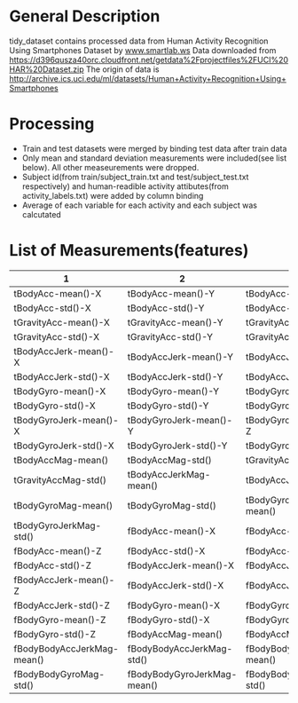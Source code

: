 # General Description
tidy_dataset contains processed data from Human Activity Recognition Using Smartphones Dataset by www.smartlab.ws
Data downloaded from https://d396qusza40orc.cloudfront.net/getdata%2Fprojectfiles%2FUCI%20HAR%20Dataset.zip
The origin of data is http://archive.ics.uci.edu/ml/datasets/Human+Activity+Recognition+Using+Smartphones

# Processing
* Train and test datasets were merged by binding test data after train data
* Only mean and standard deviation measurements were included(see list below). All other measeurements were dropped.
* Subject id(from train/subject_train.txt and test/subject_test.txt respectively) and 
  human-readible activity attibutes(from activity_labels.txt) were added by column binding
* Average of each variable for each activity and each subject was calcutated

# List of Measurements(features)

1|2     |3
---|---      |--
tBodyAcc-mean()-X        |tBodyAcc-mean()-Y        |tBodyAcc-mean()-Z          
tBodyAcc-std()-X         |tBodyAcc-std()-Y         |tBodyAcc-std()-Z           
tGravityAcc-mean()-X     |tGravityAcc-mean()-Y     |tGravityAcc-mean()-Z       
tGravityAcc-std()-X      |tGravityAcc-std()-Y      |tGravityAcc-std()-Z        
tBodyAccJerk-mean()-X    |tBodyAccJerk-mean()-Y    |tBodyAccJerk-mean()-Z      
tBodyAccJerk-std()-X     |tBodyAccJerk-std()-Y     |tBodyAccJerk-std()-Z       
tBodyGyro-mean()-X       |tBodyGyro-mean()-Y       |tBodyGyro-mean()-Z         
tBodyGyro-std()-X        |tBodyGyro-std()-Y        |tBodyGyro-std()-Z          
tBodyGyroJerk-mean()-X   |tBodyGyroJerk-mean()-Y   |tBodyGyroJerk-mean()-Z     
tBodyGyroJerk-std()-X    |tBodyGyroJerk-std()-Y    |tBodyGyroJerk-std()-Z      
tBodyAccMag-mean()       |tBodyAccMag-std()        |tGravityAccMag-mean()      
tGravityAccMag-std()     |tBodyAccJerkMag-mean()   |tBodyAccJerkMag-std()      
tBodyGyroMag-mean()      |tBodyGyroMag-std()       |tBodyGyroJerkMag-mean()    
tBodyGyroJerkMag-std()   |fBodyAcc-mean()-X        |fBodyAcc-mean()-Y          
fBodyAcc-mean()-Z        |fBodyAcc-std()-X         |fBodyAcc-std()-Y           
fBodyAcc-std()-Z         |fBodyAccJerk-mean()-X    |fBodyAccJerk-mean()-Y      
fBodyAccJerk-mean()-Z    |fBodyAccJerk-std()-X     |fBodyAccJerk-std()-Y       
fBodyAccJerk-std()-Z     |fBodyGyro-mean()-X       |fBodyGyro-mean()-Y         
fBodyGyro-mean()-Z       |fBodyGyro-std()-X        |fBodyGyro-std()-Y          
fBodyGyro-std()-Z        |fBodyAccMag-mean()       |fBodyAccMag-std()          
fBodyBodyAccJerkMag-mean()|  fBodyBodyAccJerkMag-std()|fBodyBodyGyroMag-mean()    
fBodyBodyGyroMag-std()   |fBodyBodyGyroJerkMag-mean() |fBodyBodyGyroJerkMag-std() 
